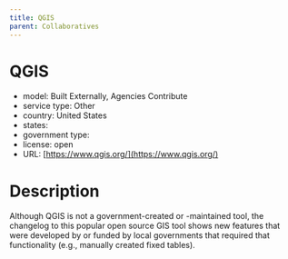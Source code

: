 ```yaml
---
title: QGIS
parent: Collaboratives
---
```


# QGIS

- model: Built Externally, Agencies Contribute
- service type: Other
- country: United States
- states: 
- government type: 
- license: open
- URL: [https://www.qgis.org/](https://www.qgis.org/)

# Description
Although QGIS is not a government-created or -maintained tool, the changelog to this popular open source GIS tool shows new features that were developed by or funded by local governments that required that functionality (e.g., manually created fixed tables).
